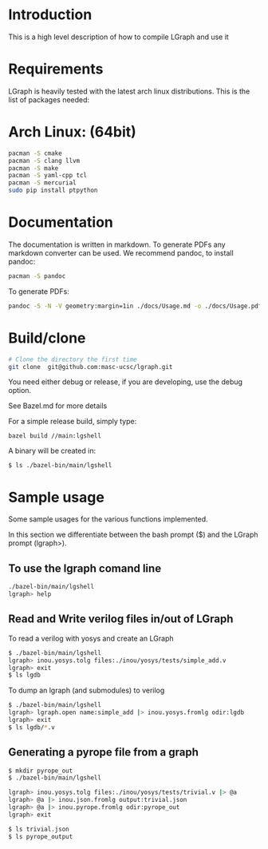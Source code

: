 
# Introduction

This is a high level description of how to compile LGraph and use it

# Requirements

LGraph is heavily tested with the latest arch linux distributions. This is the list of packages needed:

# Arch Linux: (64bit)

```bash
pacman -S cmake
pacman -S clang llvm
pacman -S make
pacman -S yaml-cpp tcl
pacman -S mercurial
sudo pip install ptpython
```

# Documentation

The documentation is written in markdown. To generate PDFs any markdown converter
can be used. We recommend pandoc, to install pandoc:

```bash
pacman -S pandoc
```

To generate PDFs:

```bash
pandoc -S -N -V geometry:margin=1in ./docs/Usage.md -o ./docs/Usage.pdf
```

# Build/clone

```bash
# Clone the directory the first time
git clone  git@github.com:masc-ucsc/lgraph.git
```

You need either debug or release, if you are developing, use the debug option.

See Bazel.md for more details

For a simple release build, simply type:

```
bazel build //main:lgshell
```

A binary will be created in:

```
$ ls ./bazel-bin/main/lgshell
```

# Sample usage

Some sample usages for the various functions implemented.

In this section we differentiate between the bash prompt ($) and the LGraph prompt (lgraph>).

## To use the lgraph comand line

```bash
./bazel-bin/main/lgshell
lgraph> help
```


## Read and Write verilog files in/out of LGraph

To read a verilog with yosys and create an LGraph

```bash
$ ./bazel-bin/main/lgshell
lgraph> inou.yosys.tolg files:./inou/yosys/tests/simple_add.v
lgraph> exit
$ ls lgdb
```


To dump an lgraph (and submodules) to verilog
```bash
$ ./bazel-bin/main/lgshell
lgraph> lgraph.open name:simple_add |> inou.yosys.fromlg odir:lgdb
lgraph> exit
$ ls lgdb/*.v
```

## Generating a pyrope file from a graph

```bash
$ mkdir pyrope_out
$ ./bazel-bin/main/lgshell

lgraph> inou.yosys.tolg files:./inou/yosys/tests/trivial.v |> @a
lgraph> @a |> inou.json.fromlg output:trivial.json
lgraph> @a |> inou.pyrope.fromlg odir:pyrope_out
lgraph> exit

$ ls trivial.json
$ ls pyrope_output
```


